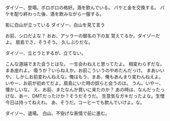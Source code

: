 ダイゾー、登場。ボロボロの格好。酒を飲んでいる。
パケと金を交換する。
パケを配り終わった後、酒を飲みながら一服する。

影に白山が立っている
ダイゾー、白山を見て言う

お前、シロだよな？
おお、アッラーの御名の下の友
覚えてるか。ダイゾーだよ。
扇島でさ、そうそう。
久しぶりだな。

ダイゾー、立とうとするが、立てない。

こんな道端でまた会うとはな。
一生会わねえと思ってたよ。
相変わらずだな。まあ座れよ。
吸うか？いらねえか。お前こういうのやめたんだっけ。
まあいいや。
しかしお前変わんねえな。俺はもう、まあ、俺もあんまり変わんねえよ。
いやー、お前が初めてだよ。扇島にいた時の奴らと会うのは。
うん。いやー、懐かしいな。
え、お前、またなんか買いに来たのか？
あの時は、なんだったっけな、あー、DMTだったけか？そうだそうだ。
生意気なガキだったよな。生憎今日は持ってねえわ。
あ、そうだ。コーヒーでも飲んでいけよ。な。

ダイゾー、退場。
白山、不安げな表情で前に進む。